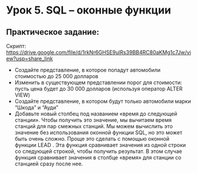 # Урок 5. SQL – оконные функции
## Практическое задание:

Скрипт:
https://drive.google.com/file/d/1rkNr6GHSE9ulRs39BB4RC80aKMg1c7Jw/view?usp=share_link

* Создайте представление, в которое попадут автомобили стоимостью  до 25 000 долларов
* Изменить в существующем представлении порог для стоимости: пусть цена будет до 30 000 долларов (используя оператор ALTER VIEW) 
* Создайте представление, в котором будут только автомобили марки “Шкода” и “Ауди”
* Добавьте новый столбец под названием «время до следующей станции». Чтобы получить это значение, мы вычитаем время станций для пар смежных станций. Мы можем вычислить это значение без использования оконной функции SQL, но это может быть очень сложно. Проще это сделать с помощью оконной функции LEAD . Эта функция сравнивает значения из одной строки со следующей строкой, чтобы получить результат. В этом случае функция сравнивает значения в столбце «время» для станции со станцией сразу после нее.